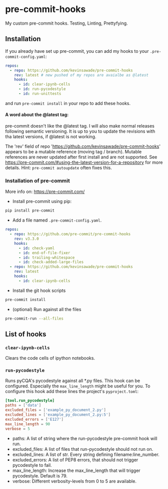 # pre-commit-hooks

My custom pre-commit hooks. Testing, Linting, Prettyfying.

## Installation

If you already have set up pre-commit, you can add my hooks to your `.pre-commit-config.yaml`:

```yaml
repos:
  - repo: https://github.com/kevinsawade/pre-commit-hooks
    rev: latest # new pushed of my repos are avaialbe as @latest
    hooks:
      - id: clear-ipynb-cells
      - id: run-pycodestyle
      - id: run-unittests
```

and run `pre-commit install` in your repo to add these hooks.

#### A word about the @latest tag:

pre-commit doesn't like the @latest tag. I will also make normal releases following semantic versioning. It is up to you to update the revisions with tha latest versions, if @latest is not working.

The 'rev' field of repo 'https://github.com/kevinsawade/pre-commit-hooks' appears to be a mutable reference (moving tag / branch).  Mutable references are never updated after first install and are not supported.  See https://pre-commit.com/#using-the-latest-version-for-a-repository for more details.  Hint: `pre-commit autoupdate` often fixes this.

### Installation of pre-commit

More info on: https://pre-commit.com/

- Install pre-commit using pip:

```bash
pip install pre-commit
```

- Add a file named `.pre-commit-config.yaml`.

```yaml
repos:
  - repo: https://github.com/pre-commit/pre-commit-hooks
    rev: v3.3.0
    hooks:
      - id: check-yaml
      - id: end-of-file-fixer
      - id: trailing-whitespace
      - id: check-added-large-files
  - repo: https://github.com/kevinsawade/pre-commit-hooks
    rev: latest
    hooks:
      - id: clear-ipynb-cells
```

- Install the git hook scripts

```bash
pre-commit install
```

- (optional) Run against all the files

```bash
pre-commit-run --all-files
```

## List of hooks

### `clear-ipynb-cells`

Clears the code cells of ipython notebooks.

### `run-pycodestyle`

Runs pyCQA's pycodestyle against all *.py files. This hook can be configured. Especially the `max_line_length` might be useful for you. To configure this hook add these lines the project's `pyproject.toml`:

```toml
[tool.run_pycodestyle]
paths = ['data']
excluded_files = ['example_py_document_2.py']
excluded_lines = ['example_py_document_2.py:5']
excluded_errors = ['E127']
max_line_length = 90
verbose = 5
```
- paths: A list of string where the run-pycodestyle pre-commit hook will run.
- excluded_files: A list of files that run-pycodestyle should not run on.
- excluded_lines: A list of str. Every string defining filename:line_number.
- excluded_errors: A list of PEP8 errors, that should not trigger pycodestyle to fail.
- max_line_length: Increase the max_line_length that will trigger pycodestyle. Default is 79.
- verbose: Different verbosity-levels from 0 to 5 are available.

